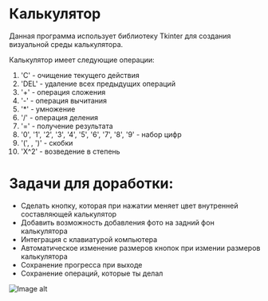 # Калькулятор 

Данная программа использует библиотеку Tkinter для создания визуальной среды калькулятора.

Калькулятор имеет следующие операции:

1. 'C' - очищение текущего действия
2. 'DEL' - удаление всех предыдущих операций
3. '+' - операция сложения
4. '-' - операция вычитания
5. '*' - умножение
6. '/' - операция деления
7. '=' - получение результата
8. '0', '1', '2', '3', '4', '5', '6', '7', '8', '9' - набор цифр
9. '(', , ')' - скобки
10. 'X^2' - возведение в степень

# Задачи для доработки:
- Сделать кнопку, которая при нажатии меняет цвет внутренней составляющей калькулятор
- Добавить возможность добавления фото на задний фон калькулятора
- Интеграция с клавиатурой компьютера
- Автоматическое изменение размеров кнопок при измении размеров калькулятора
- Сохранение прогресса при выходе
- Сохранение операций, которые ты делал 


![Image alt](https://github.com/{blacksmithalex}/{calculator}/preview.png)
